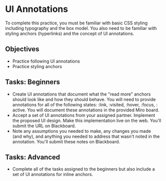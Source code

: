 # UI Annotations
To complete this practice, you must be familiar with basic CSS styling including typography and the box model. You also need to be familiar with styling anchors (hyperlinks) and the concept of UI annotations.

## Objectives
- Practice following UI annotations
- Practice styling anchors

## Tasks: Beginners
- Create UI annotations that document what the "read more" anchors should look like and how they should behave. You will need to provide annotations for all of the following states: :link, :visited, :hover, :focus, : active. You will document these annotations in the provided Miro board. 
- Accept a set of UI annotations from your assigned partner. Implement the proposed UI design. Make this implementation live on the web. You'll submit the URL on Blackboard.
- Note any assumptions you needed to make, any changes you made (and why), and anything you needed to address that wasn't noted in the annotation. You'll submit these notes on Blackboard.

## Tasks: Advanced
- Complete all of the tasks assigned to the beginners but also include a set of UI annotations for inline anchors.
